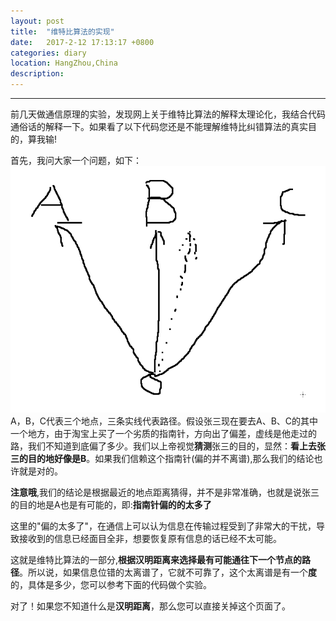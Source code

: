 ```yaml
---
layout: post
title:  "维特比算法的实现"
date:   2017-2-12 17:13:17 +0800
categories: diary
location: HangZhou,China 
description:  
---
```

---
  前几天做通信原理的实验，发现网上关于维特比算法的解释太理论化，我结合代码通俗话的解释一下。如果看了以下代码您还是不能理解维特比纠错算法的真实目的，算我输!
  
  首先，我问大家一个问题，如下：
![路径猜测](../material/route_guess.png)
  A，B，C代表三个地点，三条实线代表路径。假设张三现在要去A、B、C的其中一个地方，由于淘宝上买了一个劣质的指南针，方向出了偏差，虚线是他走过的路，我们不知道到底偏了多少。我们以上帝视觉**猜测**张三的目的，显然：**看上去张三的目的地好像是B**。如果我们信赖这个指南针(偏的并不离谱),那么我们的结论也许就是对的。

  **注意哦**,我们的结论是根据最近的地点距离猜得，并不是非常准确，也就是说张三的目的地是A也是有可能的，即:**指南针偏的的太多了**   

  这里的"偏的太多了"，在通信上可以认为信息在传输过程受到了非常大的干扰，导致接收到的信息已经面目全非，想要恢复原有信息的话已经不太可能。  

  这就是维特比算法的一部分,**根据汉明距离来选择最有可能通往下一个节点的路径**。所以说，如果信息位错的太离谱了，它就不可靠了，这个太离谱是有一个**度**的，具体是多少，您可以参考下面的代码做个实验。  

  对了！如果您不知道什么是**汉明距离**，那么您可以直接关掉这个页面了。
